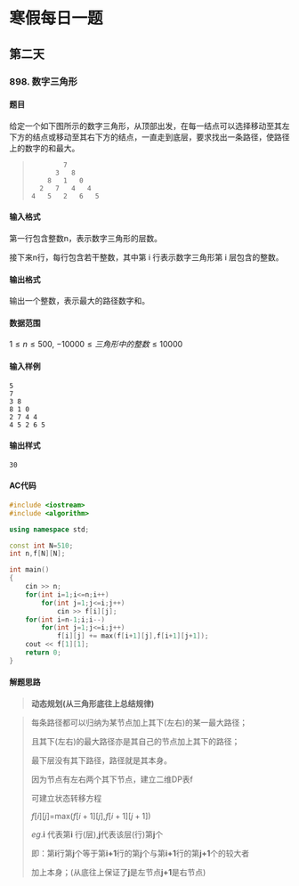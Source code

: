 # 寒假每日一题

## 第二天

### 898. 数字三角形

#### 题目

给定一个如下图所示的数字三角形，从顶部出发，在每一结点可以选择移动至其左下方的结点或移动至其右下方的结点，一直走到底层，要求找出一条路径，使路径上的数字的和最大。  

> ```
>         7
>       3   8
>     8   1   0
>   2   7   4   4
> 4   5   2   6   5
> ```

####  输入格式

第一行包含整数n，表示数字三角形的层数。  

接下来n行，每行包含若干整数，其中第 i 行表示数字三角形第 i 层包含的整数。  

#### 输出格式

输出一个整数，表示最大的路径数字和。 

#### 数据范围

$1≤n≤500$, 
$-10000≤ 三角形中的整数 ≤10000$

#### 输入样例

```
5
7
3 8
8 1 0 
2 7 4 4
4 5 2 6 5
```

#### 输出样式

```
30
```

#### AC代码

```c++
#include <iostream>
#include <algorithm>

using namespace std;

const int N=510;
int n,f[N][N];

int main()
{
    cin >> n;
    for(int i=1;i<=n;i++)
        for(int j=1;j<=i;j++)
            cin >> f[i][j];
    for(int i=n-1;i;i--)
        for(int j=1;j<=i;j++)
            f[i][j] += max(f[i+1][j],f[i+1][j+1]);
    cout << f[1][1];
    return 0;
}
```

#### 解题思路

> **动态规划(从三角形底往上总结规律)**

> 每条路径都可以归纳为某节点加上其下(左右)的某一最大路径；
>
> 且其下(左右)的最大路径亦是其自己的节点加上其下的路径；
>
> 最下层没有其下路径，路径就是其本身。
>
> 因为节点有左右两个其下节点，建立二维DP表f
>
> 可建立状态转移方程
>
> $f[i][j]$=max($f[i+1][j]$,$f[i+1][j+1]$)
>
> $eg$.**i** 代表第**i** 行(层),**j**代表该层(行)第**j**个
>
> 即：第**i**行第**j**个等于第**i+1**行的第**j**个与第**i+1**行的第**j+1**个的较大者
>
> 加上本身；(从底往上保证了**j**是左节点**j+1**是右节点)